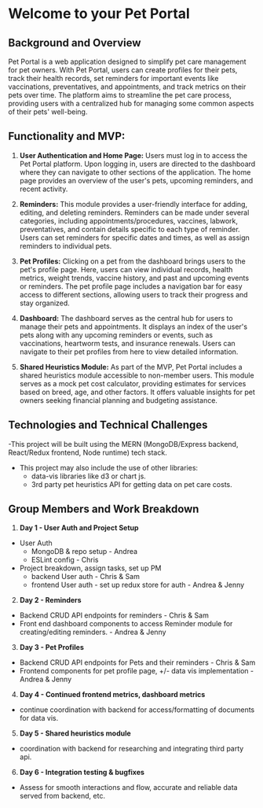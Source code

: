 # Welcome to your Pet Portal

## Background and Overview
Pet Portal is a web application designed to simplify pet care management for pet owners. With Pet Portal, users can create profiles for their pets, track their health records, set reminders for important events like vaccinations, preventatives, and appointments, and track metrics on their pets over time. The platform aims to streamline the pet care process, providing users with a centralized hub for managing some common aspects of their pets' well-being.

## Functionality and MVP:

1. **User Authentication and Home Page:** Users must log in to access the Pet Portal platform. Upon logging in, users are directed to the dashboard where they can navigate to other sections of the application. The home page provides an overview of the user's pets, upcoming reminders, and recent activity.

2. **Reminders:** This module provides a user-friendly interface for adding, editing, and deleting reminders. Reminders can be made under several categories, including appointments/procedures, vaccines, labwork, preventatives, and contain details specific to each type of reminder.  Users can set reminders for specific dates and times, as well as assign reminders to individual pets.

3. **Pet Profiles:** Clicking on a pet from the dashboard brings users to the pet's profile page. Here, users can view individual records, health metrics, weight trends, vaccine history, and past and upcoming events or reminders. The pet profile page includes a navigation bar for easy access to different sections, allowing users to track their progress and stay organized.

4. **Dashboard:** The dashboard serves as the central hub for users to manage their pets and appointments. It displays an index of the user's pets along with any upcoming reminders or events, such as vaccinations, heartworm tests, and insurance renewals. Users can navigate to their pet profiles from here to view detailed information.

5. **Shared Heuristics Module:** As part of the MVP, Pet Portal includes a shared heuristics module accessible to non-member users. This module serves as a mock pet cost calculator, providing estimates for services based on breed, age, and other factors. It offers valuable insights for pet owners seeking financial planning and budgeting assistance.

## Technologies and Technical Challenges
-This project will be built using the MERN (MongoDB/Express backend, React/Redux frontend, Node runtime) tech stack.
- This project may also include the use of other libraries:
  - data-vis libraries like d3 or chart js.
  - 3rd party pet heuristics API for getting data on pet care costs. 

## Group Members and Work Breakdown
1. **Day 1 - User Auth and Project Setup**
- User Auth
  - MongoDB & repo setup - Andrea
  - ESLint config - Chris
- Project breakdown, assign tasks, set up PM 
  - backend User auth - Chris & Sam
  - frontend User auth - set up redux store for auth - Andrea & Jenny

2. **Day 2 - Reminders**
- Backend CRUD API endpoints for reminders - Chris & Sam
- Front end dashboard components to access Reminder module for creating/editing reminders. - Andrea & Jenny

3. **Day 3 - Pet Profiles**
- Backend CRUD API endpoints for Pets and their reminders - Chris & Sam
- Frontend components for pet profile page, +/- data vis implementation - Andrea & Jenny

4. **Day 4 - Continued frontend metrics, dashboard metrics**
- continue coordination with backend for access/formatting of documents for data vis.

5. **Day 5 - Shared heuristics module**
- coordination with backend for researching and integrating third party api. 

6. **Day 6 - Integration testing & bugfixes**
- Assess for smooth interactions and flow, accurate and reliable data served from backend, etc.